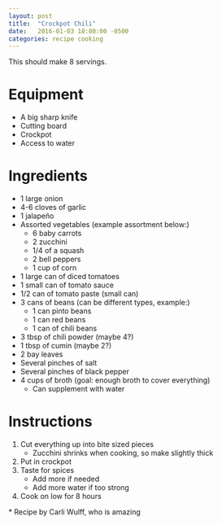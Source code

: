 ```yaml
---
layout: post
title:  "Crockpot Chili"
date:   2016-01-03 18:00:00 -0500
categories: recipe cooking
---
```


This should make 8 servings.

# Equipment

- A big sharp knife
- Cutting board
- Crockpot
- Access to water

# Ingredients

- 1 large onion
- 4-6 cloves of garlic
- 1 jalapeño
- Assorted vegetables (example assortment below:)
    - 6 baby carrots
    - 2 zucchini
    - 1/4 of a squash
    - 2 bell peppers
    - 1 cup of corn
- 1 large can of diced tomatoes
- 1 small can of tomato sauce
- 1/2 can of tomato paste (small can)
- 3 cans of beans (can be different types, example:)
    - 1 can pinto beans
    - 1 can red beans
    - 1 can of chili beans
- 3 tbsp of chili powder (maybe 4?)
- 1 tbsp of cumin (maybe 2?)
- 2 bay leaves
- Several pinches of salt
- Several pinches of black pepper
- 4 cups of broth (goal: enough broth to cover everything)
    - Can supplement with water

# Instructions

1. Cut everything up into bite sized pieces
    - Zucchini shrinks when cooking, so make slightly thick
1. Put in crockpot
1. Taste for spices
    - Add more if needed
    - Add more water if too strong
1. Cook on low for 8 hours

\* Recipe by Carli Wulff, who is amazing
